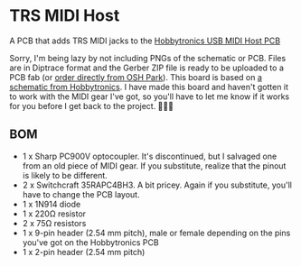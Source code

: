 # TRS MIDI Host
A PCB that adds TRS MIDI jacks to the [Hobbytronics USB MIDI Host PCB](https://www.hobbytronics.co.uk/usb-host-midi)

Sorry, I'm being lazy by not including PNGs of the schematic or PCB. Files are in Diptrace format and the Gerber ZIP file is ready to be uploaded to a PCB fab (or [order directly from OSH Park](https://oshpark.com/shared_projects/jurqEN3G)). This board is based on [a schematic from Hobbytronics](https://www.hobbytronics.co.uk/datasheets/ht/USB_HOST_MIDI_Connections.pdf). I have made this board and haven't gotten it to work with the MIDI gear I've got, so you'll have to let me know if it works for you before I get back to the project. 🤷🏽‍♂️

## BOM

* 1 x Sharp PC900V optocoupler. It's discontinued, but I salvaged one from an old piece of MIDI gear. If you substitute, realize that the pinout is likely to be different.
* 2 x Switchcraft 35RAPC4BH3. A bit pricey. Again if you substitute, you'll have to change the PCB layout.
* 1 x 1N914 diode
* 1 x 220Ω resistor
* 2 x 75Ω resistors
* 1 x 9-pin header (2.54 mm pitch), male or female depending on the pins you've got on the Hobbytronics PCB
* 1 x 2-pin header (2.54 mm pitch)

